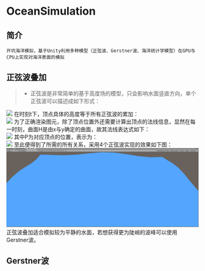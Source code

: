 # OceanSimulation
## 简介
	开坑海洋模拟，基于Unity利用多种模型（正弦波、Gerstner波、海洋统计学模型）在GPU与CPU上实现对海洋表面的模拟
## 正弦波叠加  
>* 正弦波是非常简单的基于高度场的模型，只会影响水面竖直方向，单个正弦波可以描述成如下形式：<br>
<img src="http://chart.googleapis.com/chart?cht=tx&chl=W_i(x,y,t)=A_isin[\vec{D_i}\cdot(x,y)\omega_i%2Bt\phi_i]">
在时刻t下，顶点具体的高度等于所有正弦波的累加：<br>
<img src="http://chart.googleapis.com/chart?cht=tx&chl=H(x,y)=\sum_{}W_i(x,y,t)">
为了正确渲染图元，除了顶点位置外还需要计算出顶点的法线信息，显然在每一时刻，曲面H是由x与y确定的曲面，故其法线表达式如下：<br>
<img src="http://chart.googleapis.com/chart?cht=tx&chl=N(x,y)=\left(\frac{\partial{P}}{\partial{x}}\right)\times\left(\frac{\partial{P}}{\partial{y}}\right)">
其中P为对应顶点的位置，表示为：<br>
<img src="http://chart.googleapis.com/chart?cht=tx&chl=P(x,y)=(x,y,H(x,y)))">
至此便得到了所需的所有关系，采用4个正弦波实现的效果如下图：
<img src="https://github.com/South-Walker/OceanSimulation/blob/master/Gif/Sines.gif" alt="show" />
正弦波叠加适合模拟较为平静的水面，若想获得更为陡峭的波峰可以使用Gerstner波。

## Gerstner波

###

